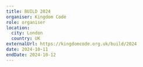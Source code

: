 ```yaml
---
title: BUILD 2024
organiser: Kingdom Code
role: organiser
location:
  city: London
  country: UK
externalUrl: https://kingdomcode.org.uk/build/2024
date: 2024-10-11
endDate: 2024-10-12
---
```

